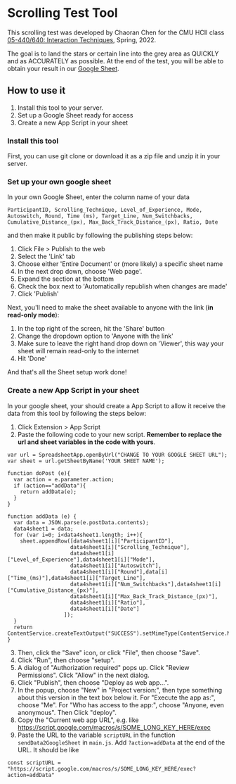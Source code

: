 # Scrolling Test Tool

This scrolling test was developed by Chaoran Chen for the CMU HCII class [05-440/640: Interaction Techniques]("https://www.cs.cmu.edu/~bam/uicourse/05440inter2022/"), Spring, 2022.

The goal is to land the stars or certain line into the grey area as QUICKLY and as ACCURATELY as possible. At the end of the test, you will be able to obtain your result in our [Google Sheet](https://docs.google.com/spreadsheets/d/1IFnbDxDevUu4e9yBf4bvp2ftLrxqFBydhNRS9CWxw6M/edit?usp=sharing).


## How to use it

1. Install this tool to your server.
2. Set up a Google Sheet ready for access
3. Create a new App Script in your sheet

### Install this tool
First, you can use git clone or download it as a zip file and unzip it in your server.

### Set up your own google sheet
In your own Google Sheet, enter the column name of your data 
```
ParticipantID, Scrolling_Technique, Level_of_Experience, Mode, Autoswitch, Round, Time (ms), Target_Line, Num_Switchbacks, Cumulative_Distance_(px), Max_Back_Track_Distance_(px), Ratio, Date
```
and then make it public by following the publishing steps below:

1. Click File > Publish to the web
2. Select the 'Link' tab
3. Choose either 'Entire Document' or (more likely) a specific sheet name
4. In the next drop down, choose 'Web page'.
5. Expand the section at the bottom
6. Check the box next to 'Automatically republish when changes are made'
7. Click 'Publish'

Next, you'll need to make the sheet available to anyone with the link (**in read-only mode**):

1. In the top right of the screen, hit the 'Share' button
2. Change the dropdown option to 'Anyone with the link'
3. Make sure to leave the right hand drop down on 'Viewer', this way your sheet will remain read-only to the internet
4. Hit 'Done'

And that's all the Sheet setup work done!

### Create a new App Script in your sheet
In your google sheet, your should create a App Script to allow it receive the data from this tool by following the steps below:

1. Click Extension > App Script
2. Paste the following code to your new script. **Remember to replace the url and sheet variables in the code with yours**.
```
var url = SpreadsheetApp.openByUrl("CHANGE TO YOUR GOOGLE SHEET URL");
var sheet = url.getSheetByName('YOUR SHEET NAME');

function doPost (e){
  var action = e.parameter.action;
  if (action=="addData"){
    return addData(e);
  }
}

function addData (e) {
  var data = JSON.parse(e.postData.contents);
  data4sheet1 = data;
  for (var i=0; i<data4sheet1.length; i++){
    sheet.appendRow([data4sheet1[i]["ParticipantID"], 
                    data4sheet1[i]["Scrolling_Technique"], 
                    data4sheet1[i]["Level_of_Experience"],data4sheet1[i]["Mode"],
                    data4sheet1[i]["Autoswitch"], 
                    data4sheet1[i]["Round"],data[i]["Time_(ms)"],data4sheet1[i]["Target_Line"],
                    data4sheet1[i]["Num_Switchbacks"],data4sheet1[i]["Cumulative_Distance_(px)"],
                    data4sheet1[i]["Max_Back_Track_Distance_(px)"],
                    data4sheet1[i]["Ratio"],
                    data4sheet1[i]["Date"]
                  ]);
  }
  return ContentService.createTextOutput("SUCCESS").setMimeType(ContentService.MimeType.TEXT);
}
```
3. Then, click the "Save" icon, or click "File", then choose "Save".
4. Click "Run", then choose "setup". 
5. A dialog of "Authorization required" pops up. Click "Review Permissions". Click "Allow" in the next dialog.
6. Click "Publish", then choose "Deploy as web app...".
7. In the popup, choose "New" in "Project version:", then type something about this version in the text box below it. For "Execute the app as:", choose "Me". For "Who has access to the app:", choose "Anyone, even anonymous". Then Click "deploy".
8. Copy the "Current web app URL", e.g. like https://script.google.com/macros/s/SOME_LONG_KEY_HERE/exec
9. Paste the URL to the variable `scriptURL` in the function `sendData2GoogleSheet` in `main.js`. Add `?action=addData` at the end of the URL. It should be like 
```
const scriptURL = "https://script.google.com/macros/s/SOME_LONG_KEY_HERE/exec?action=addData"
```

